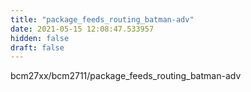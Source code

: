 ```yaml
---
title: "package_feeds_routing_batman-adv"
date: 2021-05-15 12:08:47.533957
hidden: false
draft: false
---
```


bcm27xx/bcm2711/package_feeds_routing_batman-adv

